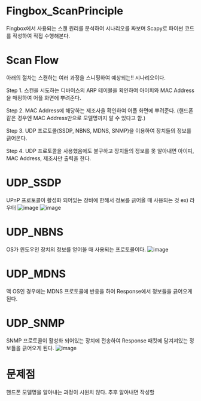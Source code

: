 # Fingbox_ScanPrinciple
Fingbox에서 사용되는 스캔 원리를 분석하여 시나리오를 짜보며 Scapy로 파이썬 코드를 작성하여 직접 수행해본다.

# Scan Flow
아래의 절차는 스캔하는 여러 과정을 스니핑하여 예상되는!! 시나리오이다.

Step 1. 스캔을 시도하는 디바이스의 ARP 테이블을 확인하여 아이피와 MAC Address을 매핑하여 어플 화면에 뿌려준다.

Step 2. MAC Address에 해당하는 제조사을 확인하여 어플 화면에 뿌려준다. 
        (핸드폰 같은 경우엔 MAC Address만으로 모델명까지 알 수 있다고 함.)

Step 3. UDP 프로토콜(SSDP, NBNS, MDNS, SNMP)을 이용하여 장치들의 정보를 긁어온다.

Step 4. UDP 프로토콜을 사용했음에도 불구하고 장치들의 정보를 못 알아내면 아이피, MAC Address, 제조사만 출력을 한다.

# UDP_SSDP
UPnP 프로토콜이 활성화 되어있는 장비에 한해서 정보를 긁어올 때 사용되는 것 ex) 라우터
![image](https://user-images.githubusercontent.com/40857478/52392837-f99a6280-2ae6-11e9-87f7-47caaa0732bf.png)
![image](https://user-images.githubusercontent.com/40857478/52392851-03bc6100-2ae7-11e9-9c42-b1d2109cf71c.png)

# UDP_NBNS
OS가 윈도우인 장치의 정보를 얻어올 때 사용되는 프로토콜이다.
![image](https://user-images.githubusercontent.com/40857478/52392979-86452080-2ae7-11e9-901f-dca5272ef44e.png)

# UDP_MDNS
맥 OS인 경우에는 MDNS 프로토콜에 반응을 하여 Response에서 정보들을 긁어오게 된다.

# UDP_SNMP
SNMP 프로토콜이 활성화 되어있는 장치에 전송하여 Response 패킷에 담겨져있는 정보들을 긁어오게 된다.
![image](https://user-images.githubusercontent.com/40857478/52392987-90ffb580-2ae7-11e9-9b1e-95f3ab3f803b.png)

# 문제점
핸드폰 모델명을 알아내는 과정이 시원치 않다. 추후 알아내면 작성할 
